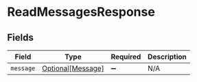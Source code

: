 # ReadMessagesResponse


## Fields

| Field                                               | Type                                                | Required                                            | Description                                         |
| --------------------------------------------------- | --------------------------------------------------- | --------------------------------------------------- | --------------------------------------------------- |
| `message`                                           | [Optional[Message]](../../models/shared/message.md) | :heavy_minus_sign:                                  | N/A                                                 |